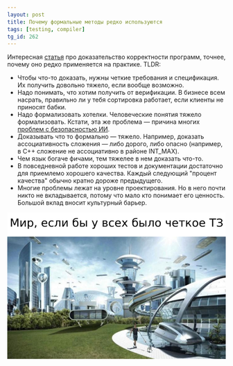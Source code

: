 ```yaml
---
layout: post
title: Почему формальные методы редко используются
tags: [testing, compiler]
tg_id: 262
---
```

Интересная [статья](https://www.hillelwayne.com/post/why-dont-people-use-formal-methods/) про доказательство корректности программ, точнее, почему оно редко применяется на практике. TLDR:
- Чтобы что-то доказать, нужны четкие требования и спецификация. Их получить довольно тяжело, если вообще возможно.
- Надо понимать, что хотим получить от верификации. В бизнесе всем насрать, правильно ли у тебя сортировка работает, если клиенты не приносят бабки.
- Надо формализовать хотелки. Человеческие понятия тяжело формализовать. Кстати, эта же проблема — причина многих [проблем с безопасностью ИИ](/2020/05/18/agi-security.html).
- Доказывать что то формально — тяжело. Например, доказать ассоциативность сложения — либо дорого, либо опасно (например, в C++ сложение не ассоциативно в районе INT_MAX).
- Чем язык богаче фичами, тем тяжелее в нем доказать что-то.
- В повседневной работе хороших тестов и документации достаточно для приемлемо хорошего качества. Каждый следующий "процент качества" обычно кратно дороже предыдущего.
- Многие проблемы лежат на уровне проектирования. Но в него почти никто не вкладывается, потому что мало кто понимает его ценность. Большой вклад вносит культурный барьер.

![](/assets/gags/2022-01-16-tz.png)

